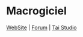 # Macrogiciel

[WebSite](https://macrogiciel.github.io/)
|
[Forum](https://discord.com/invite/NAh5ZFpwB9)
|
[Tai Studio](https://tai-studio.netlify.app/)
